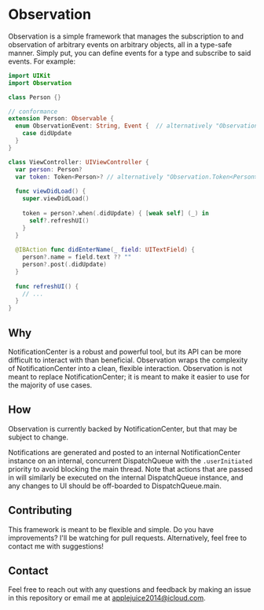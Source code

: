 # Observation

Observation is a simple framework that manages the subscription to and observation of arbitrary events on arbitrary objects, all in a type-safe manner. Simply put, you can define events for a type and subscribe to said events. For example:
```swift
import UIKit
import Observation

class Person {}

// conformance
extension Person: Observable {
  enum ObservationEvent: String, Event {  // alternatively "Observation.Event"
    case didUpdate
  }
}

class ViewController: UIViewController {
  var person: Person?
  var token: Token<Person>? // alternatively "Observation.Token<Person>?"
  
  func viewDidLoad() {
    super.viewDidLoad()
    
    token = person?.when(.didUpdate) { [weak self] (_) in
      self?.refreshUI()
    }
  }
  
  @IBAction func didEnterName(_ field: UITextField) {
    person?.name = field.text ?? ""
    person?.post(.didUpdate)
  }
  
  func refreshUI() {
    // ...
  }
}
```

## Why
NotificationCenter is a robust and powerful tool, but its API can be more difficult to interact with than beneficial. Observation wraps the complexity of NotificationCenter into a clean, flexible interaction. Observation is not meant to replace NotificationCenter; it is meant to make it easier to use for the majority of use cases.

## How
Observation is currently backed by NotificationCenter, but that may be subject to change. 

Notifications are generated and posted to an internal NotificationCenter instance on an internal, concurrent DispatchQueue with the `.userInitiated` priority to avoid blocking the main thread. Note that actions that are passed in will similarly be executed on the internal DispatchQueue instance, and any changes to UI should be off-boarded to DispatchQueue.main. 

## Contributing
This framework is meant to be flexible and simple. Do you have improvements? I'll be watching for pull requests. Alternatively, feel free to contact me with suggestions!

## Contact
Feel free to reach out with any questions and feedback by making an issue in this repository or email me at applejuice2014@icloud.com.
